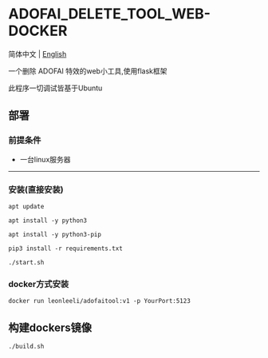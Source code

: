 # ADOFAI_DELETE_TOOL_WEB-DOCKER

简体中文 | [English](./README_en.md)

一个删除 ADOFAI 特效的web小工具,使用flask框架

此程序一切调试皆基于Ubuntu

## 部署

### 前提条件
- 一台linux服务器
---

### 安装(直接安装)

```shell
apt update

apt install -y python3

apt install -y python3-pip

pip3 install -r requirements.txt

./start.sh
```

### docker方式安装
```shell
docker run leonleeli/adofaitool:v1 -p YourPort:5123
```


## 构建dockers镜像
```shell
./build.sh
```